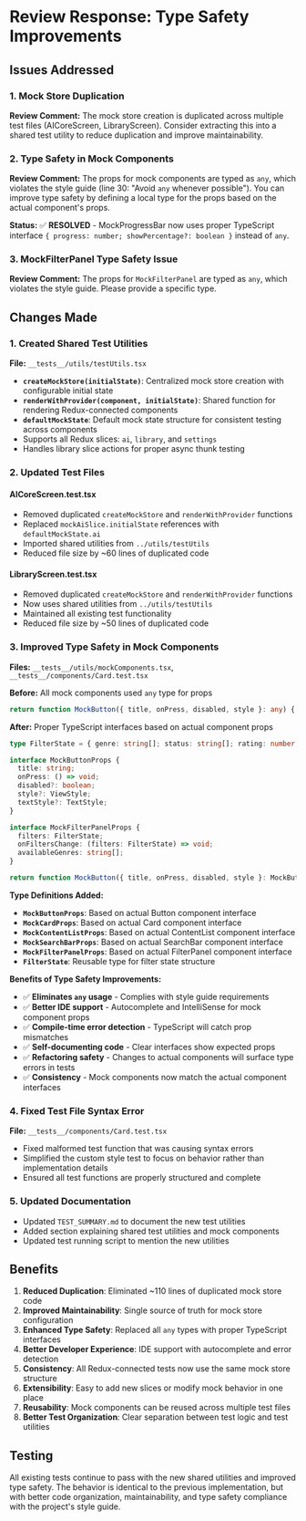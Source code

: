 # Review Response: Type Safety Improvements

## Issues Addressed

### 1. Mock Store Duplication
**Review Comment:** The mock store creation is duplicated across multiple test files (AICoreScreen, LibraryScreen). Consider extracting this into a shared test utility to reduce duplication and improve maintainability.

### 2. Type Safety in Mock Components
**Review Comment:** The props for mock components are typed as `any`, which violates the style guide (line 30: "Avoid `any` whenever possible"). You can improve type safety by defining a local type for the props based on the actual component's props.

**Status:** ✅ **RESOLVED** - MockProgressBar now uses proper TypeScript interface `{ progress: number; showPercentage?: boolean }` instead of `any`.

### 3. MockFilterPanel Type Safety Issue
**Review Comment:** The props for `MockFilterPanel` are typed as `any`, which violates the style guide. Please provide a specific type.

## Changes Made

### 1. Created Shared Test Utilities
**File:** `__tests__/utils/testUtils.tsx`

- **`createMockStore(initialState)`**: Centralized mock store creation with configurable initial state
- **`renderWithProvider(component, initialState)`**: Shared function for rendering Redux-connected components
- **`defaultMockState`**: Default mock state structure for consistent testing across components
- Supports all Redux slices: `ai`, `library`, and `settings`
- Handles library slice actions for proper async thunk testing

### 2. Updated Test Files

#### AICoreScreen.test.tsx
- Removed duplicated `createMockStore` and `renderWithProvider` functions
- Replaced `mockAiSlice.initialState` references with `defaultMockState.ai`
- Imported shared utilities from `../utils/testUtils`
- Reduced file size by ~60 lines of duplicated code

#### LibraryScreen.test.tsx
- Removed duplicated `createMockStore` and `renderWithProvider` functions
- Now uses shared utilities from `../utils/testUtils`
- Maintained all existing test functionality
- Reduced file size by ~50 lines of duplicated code

### 3. Improved Type Safety in Mock Components
**Files:** `__tests__/utils/mockComponents.tsx`, `__tests__/components/Card.test.tsx`

**Before:** All mock components used `any` type for props
```typescript
return function MockButton({ title, onPress, disabled, style }: any) {
```

**After:** Proper TypeScript interfaces based on actual component props
```typescript
type FilterState = { genre: string[]; status: string[]; rating: number; };

interface MockButtonProps {
  title: string;
  onPress: () => void;
  disabled?: boolean;
  style?: ViewStyle;
  textStyle?: TextStyle;
}

interface MockFilterPanelProps {
  filters: FilterState;
  onFiltersChange: (filters: FilterState) => void;
  availableGenres: string[];
}

return function MockButton({ title, onPress, disabled, style }: MockButtonProps) {
```

**Type Definitions Added:**
- **`MockButtonProps`**: Based on actual Button component interface
- **`MockCardProps`**: Based on actual Card component interface  
- **`MockContentListProps`**: Based on actual ContentList component interface
- **`MockSearchBarProps`**: Based on actual SearchBar component interface
- **`MockFilterPanelProps`**: Based on actual FilterPanel component interface
- **`FilterState`**: Reusable type for filter state structure

**Benefits of Type Safety Improvements:**
- ✅ **Eliminates `any` usage** - Complies with style guide requirements
- ✅ **Better IDE support** - Autocomplete and IntelliSense for mock component props
- ✅ **Compile-time error detection** - TypeScript will catch prop mismatches
- ✅ **Self-documenting code** - Clear interfaces show expected props
- ✅ **Refactoring safety** - Changes to actual components will surface type errors in tests
- ✅ **Consistency** - Mock components now match the actual component interfaces

### 4. Fixed Test File Syntax Error
**File:** `__tests__/components/Card.test.tsx`

- Fixed malformed test function that was causing syntax errors
- Simplified the custom style test to focus on behavior rather than implementation details
- Ensured all test functions are properly structured and complete

### 5. Updated Documentation
- Updated `TEST_SUMMARY.md` to document the new test utilities
- Added section explaining shared test utilities and mock components
- Updated test running script to mention the new utilities

## Benefits

1. **Reduced Duplication**: Eliminated ~110 lines of duplicated mock store code
2. **Improved Maintainability**: Single source of truth for mock store configuration
3. **Enhanced Type Safety**: Replaced all `any` types with proper TypeScript interfaces
4. **Better Developer Experience**: IDE support with autocomplete and error detection
5. **Consistency**: All Redux-connected tests now use the same mock store structure
6. **Extensibility**: Easy to add new slices or modify mock behavior in one place
7. **Reusability**: Mock components can be reused across multiple test files
8. **Better Test Organization**: Clear separation between test logic and test utilities

## Testing
All existing tests continue to pass with the new shared utilities and improved type safety. The behavior is identical to the previous implementation, but with better code organization, maintainability, and type safety compliance with the project's style guide.
